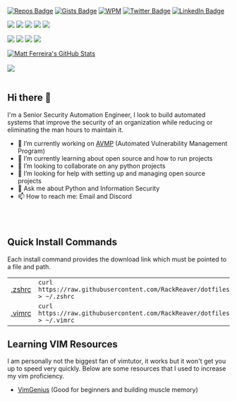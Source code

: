 [![Repos Badge](https://badges.pufler.dev/repos/RackReaver)](https://badges.pufler.dev)
[![Gists Badge](https://badges.pufler.dev/gists/RackReaver)](https://badges.pufler.dev)
[![WPM](https://img.shields.io/badge/Fastest%20Typing%20Speed-89wpm-important)](typing_speed_tracker.md)
[![Twitter Badge](https://img.shields.io/badge/Social-Twitter-informational?style=flat&logo=twitter)](https://twitter.com/RackReaver)
[![LinkedIn Badge](https://img.shields.io/badge/Social-LinkedIn-informational?style=flat&logo=linkedin)](https://www.linkedin.com/in/matthew-ferreira/)

![](https://img.shields.io/badge/Python-1A2B34?style=for-the-badge&logo=python&labelColor=303036)
![](https://img.shields.io/badge/HTML-1A2B34?style=for-the-badge&logo=html5&labelColor=303036)
![](https://img.shields.io/badge/CSS-1A2B34?style=for-the-badge&logo=css3&labelColor=303036)
![](https://img.shields.io/badge/MySQL-1A2B34?style=for-the-badge&logo=mysql&labelColor=303036&logoColor=FFF)
![](https://img.shields.io/badge/Sqlite-1A2B34?style=for-the-badge&logo=sqlite&labelColor=303036)

![](https://img.shields.io/badge/GitHub-1A2B34?style=for-the-badge&logo=github&labelColor=303036)
![](https://img.shields.io/badge/GitLab-1A2B34?style=for-the-badge&logo=gitlab&labelColor=303036)
![](https://img.shields.io/badge/Jira-1A2B34?style=for-the-badge&logo=jira-software&labelColor=303036)
![](https://img.shields.io/badge/Postman-1A2B34?style=for-the-badge&logo=postman&labelColor=303036)

<a href="https://github.com/RackReaver">
  <img align="center" src="https://github-readme-stats.vercel.app/api?username=RackReaver&show_icons=true&line_height=27&count_private=true&title_color=ffffff&text_color=c9cacc&icon_color=FC5130&bg_color=1A2B34" alt="Matt Ferreira's GitHub Stats" />
</a>
</br>
</br>
<a href="https://github.com/RackReaver/AVMP">
  <img align="center" src="https://github-readme-stats.vercel.app/api/pin/?username=RackReaver&repo=AVMP&title_color=ffffff&text_color=c9cacc&icon_color=FC5130&bg_color=1A2B34" />
</a>
</br>
</br>

## Hi there 👋

I'm a Senior Security Automation Engineer, I look to build automated systems that improve the security of an organization while reducing or eliminating the man hours to maintain it.

- 🔭 I’m currently working on [AVMP](github.com/RackReaver/AVMP) (Automated Vulnerability Management Program)
- 🌱 I’m currently learning about open source and how to run projects
- 👯 I’m looking to collaborate on any python projects
- 🤔 I’m looking for help with setting up and managing open source projects
- 💬 Ask me about Python and Information Security
- 📫 How to reach me: Email and Discord

</br>
</br>

## Quick Install Commands

Each install command provides the download link which must be pointed to a file and path.

|                                                                       |                                                                                         |
| --------------------------------------------------------------------- | --------------------------------------------------------------------------------------- |
| [.zshrc](https://github.com/RackReaver/dotfiles/blob/main/zsh/.zshrc) | `curl https://raw.githubusercontent.com/RackReaver/dotfiles/main/zsh/.zshrc > ~/.zshrc` |
| [.vimrc](https://github.com/RackReaver/dotfiles/blob/main/vim/.vimrc) | `curl https://raw.githubusercontent.com/RackReaver/dotfiles/main/vim/.vimrc > ~/.vimrc` |

## Learning VIM Resources

I am personally not the biggest fan of vimtutor, it works but it won't get you up to speed very quickly. Below are some resources that I used to increase my vim proficiency.

- [VimGenius](http://www.vimgenius.com/) (Good for beginners and building muscle memory)

<!--
**RackReaver/RackReaver** is a ✨ _special_ ✨ repository because its `README.md` (this file) appears on your GitHub profile.
-->
